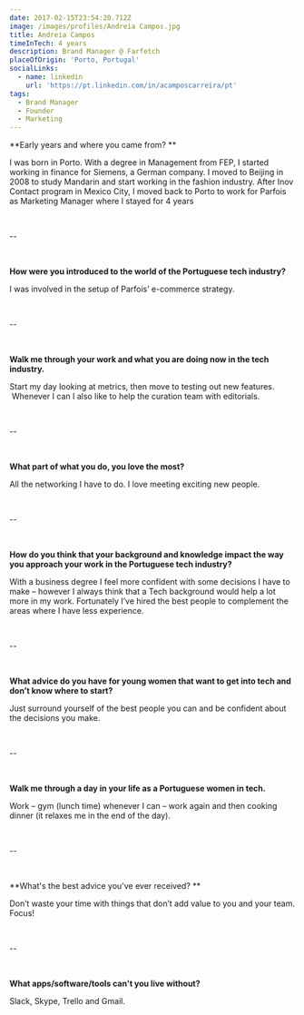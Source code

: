 ```yaml
---
date: 2017-02-15T23:54:20.712Z
image: /images/profiles/Andreia Campos.jpg
title: Andreia Campos
timeInTech: 4 years
description: Brand Manager @ Farfetch
placeOfOrigin: 'Porto, Portugal'
socialLinks:
  - name: linkedin
    url: 'https://pt.linkedin.com/in/acamposcarreira/pt'
tags:
  - Brand Manager
  - Founder
  - Marketing
---
```


**Early years and where you came from? **

I was born in Porto. With
a degree in Management from FEP, I started working in finance for Siemens, a
German company. I moved to Beijing in 2008 to study Mandarin and start working
in the fashion industry. After Inov Contact program in Mexico City, I moved
back to Porto to work for Parfois as Marketing Manager where I stayed for 4
years

 

--

 

**How
were you introduced to the world of the Portuguese tech industry?**

I was involved in the
setup of Parfois’ e-commerce strategy.

 

--

 

**Walk me
through your work and what you are doing now in the tech industry.**

Start my day looking at
metrics, then move to testing out new features.  Whenever I can I also like to help the
curation team with editorials.

 

--

 

**What part of what you do, you love the most?**

All the networking I have
to do. I love meeting exciting new people.

 

--

 

**How do
you think that your background and knowledge impact the way you approach your
work in the Portuguese tech industry?**

With a business degree I feel more
confident with some decisions I have to make – however I always think that a
Tech background would help a lot more in my work. Fortunately I’ve hired the
best people to complement the areas where I have less experience.

 

--

 

**What advice do you have for young women that want to get into tech and
don’t know where to start?**

Just surround yourself of
the best people you can and be confident about the decisions you make.

 

--

 

**Walk me
through a day in your life as a Portuguese women in tech.**

Work – gym (lunch time)
whenever I can – work again and then cooking dinner (it relaxes me in the end
of the day).

 

--

 

**What's the best advice you've ever received? **

Don’t waste your time with things that
don’t add value to you and your team. Focus!

 

--

 

**What apps/software/tools can't you live without?**

Slack, Skype, Trello and
Gmail.